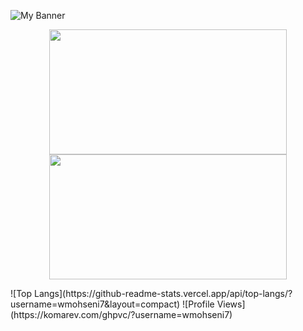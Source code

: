 ![My Banner](https://github.com/wmohseni7/wmohseni7/blob/main/assets/images/45044791_9105998.png)
<p align="center">
  <img src="https://github-readme-stats.vercel.app/api?username=wmohseni7&show_icons=true&theme=radical" width="380" height="200"/>
  <img src="https://github-readme-streak-stats.herokuapp.com/?user=wmohseni7&theme=dark" width="380" height="200"/>
</p>
<!-- ![Your GitHub stats](https://github-readme-stats.vercel.app/api?username=wmohseni7&show_icons=true&theme=radical&width=400)
![GitHub Streak](https://github-readme-streak-stats.herokuapp.com/?user=wmohseni7&theme=dark&width=380) -->
![Top Langs](https://github-readme-stats.vercel.app/api/top-langs/?username=wmohseni7&layout=compact)
![Profile Views](https://komarev.com/ghpvc/?username=wmohseni7)
